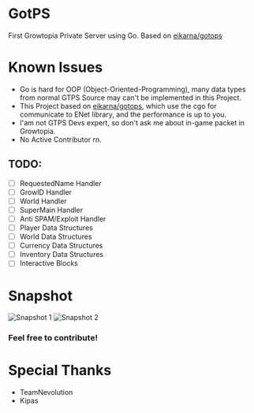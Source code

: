# GotPS
First Growtopia Private Server using Go. Based on [eikarna/gotops](https://github.com/eikarna/gotops)

# Known Issues
- Go is hard for OOP (Object-Oriented-Programming), many data types from normal GTPS Source may can't be implemented in this Project.
- This Project based on [eikarna/gotops](https://github.com/eikarna/gotops), which use the cgo for communicate to ENet library, and the performance is up to you.
- I'am not GTPS Devs expert, so don't ask me about in-game packet in Growtopia.
- No Active Contributor rn.

## TODO:
- [ ] RequestedName Handler
- [ ] GrowID Handler
- [ ] World Handler
- [ ] SuperMain Handler
- [ ] Anti SPAM/Exploit Handler
- [ ] Player Data Structures
- [ ] World Data Structures
- [ ] Currency Data Structures
- [ ] Inventory Data Structures
- [ ] Interactive Blocks

# Snapshot
![Snapshot 1](https://telegra.ph/file/31cb64112ad06edcddd90.jpg)
![Snapshot 2](https://telegra.ph/file/b311c56385fd5e5a2c78e.png)

### Feel free to contribute!

# Special Thanks
- TeamNevolution
- Kipas
